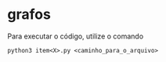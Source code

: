 # grafos

Para executar o código, utilize o comando

```
python3 item<X>.py <caminho_para_o_arquivo>
```
